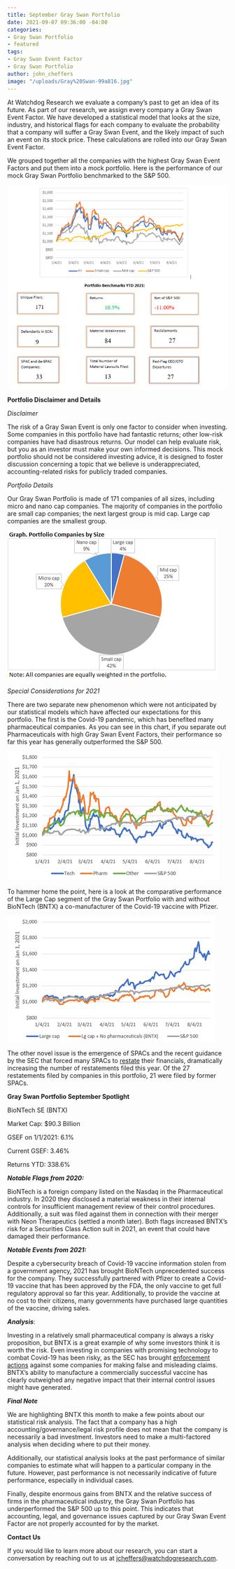 ```yaml
---
title: September Gray Swan Portfolio
date: 2021-09-07 09:36:00 -04:00
categories:
- Gray Swan Portfolio
- featured
tags:
- Gray Swan Event Factor
- Gray Swan Portfolio
author: john_cheffers
image: "/uploads/Gray%20Swan-99a816.jpg"
---
```


At Watchdog Research we evaluate a company’s past to get an idea of its future. As part of our research, we assign every company a Gray Swan Event Factor. We have developed a statistical model that looks at the size, industry, and historical flags for each company to evaluate the probability that a company will suffer a Gray Swan Event, and the likely impact of such an event on its stock price. These calculations are rolled into our Gray Swan Event Factor.

We grouped together all the companies with the highest Gray Swan Event Factors and put them into a mock portfolio. Here is the performance of our mock Gray Swan Portfolio benchmarked to the S&P 500.

![September Portfolio.png](/uploads/September%20Portfolio.png)

**Portfolio Disclaimer and Details**

*Disclaimer*

The risk of a Gray Swan Event is only one factor to consider when investing. Some companies in this portfolio have had fantastic returns; other low-risk companies have had disastrous returns. Our model can help evaluate risk, but you as an investor must make your own informed decisions. This mock portfolio should not be considered investing advice, it is designed to foster discussion concerning a topic that we believe is underappreciated, accounting-related risks for publicly traded companies.

*Portfolio Details*

Our Gray Swan Portfolio is made of 171 companies of all sizes, including micro and nano cap companies. The majority of companies in the portfolio are small cap companies; the next largest group is mid cap. Large cap companies are the smallest group.

![GS Portfolio by Size.png](/uploads/GS%20Portfolio%20by%20Size.png)

*Special Considerations for 2021*

There are two separate new phenomenon which were not anticipated by our statistical models which have affected our expectations for this portfolio. The first is the Covid-19 pandemic, which has benefited many pharmaceutical companies. As you can see in this chart, if you separate out Pharmaceuticals with high Gray Swan Event Factors, their performance so far this year has generally outperformed the S&P 500.

![GS Portfolio by Industry.png](/uploads/GS%20Portfolio%20by%20Industry.png)

To hammer home the point, here is a look at the comparative performance of the Large Cap segment of the Gray Swan Portfolio with and without BioNTech (BNTX) a co-manufacturer of the Covid-19 vaccine with Pfizer.

![GS Portfolio LG CAp.png](/uploads/GS%20Portfolio%20LG%20CAp.png)

The other novel issue is the emergence of SPACs and the recent guidance by the SEC that forced many SPACs to [restate](https://blog.watchdogresearch.com/posts/concern-is-warranted-warrants-as-liabilities-vs-equities/) their financials, dramatically increasing the number of restatements filed this year. Of the 27 restatements filed by companies in this portfolio, 21 were filed by former SPACs.

**Gray Swan Portfolio September Spotlight**

BioNTech SE (BNTX)

Market Cap: $90.3 Billion

GSEF on 1/1/2021: 6.1%

Current GSEF: 3.46%

Returns YTD: 338.6%

***Notable Flags from 2020:***

BioNTech is a foreign company listed on the Nasdaq in the Pharmaceutical industry. In 2020 they disclosed a material weakness in their internal controls for insufficient management review of their control procedures. Additionally, a suit was filed against them in connection with their merger with Neon Therapeutics (settled a month later). Both flags increased BNTX’s risk for a Securities Class Action suit in 2021, an event that could have damaged their performance.

***Notable Events from 2021:***

Despite a cybersecurity breach of Covid-19 vaccine information stolen from a government agency, 2021 has brought BioNTech unprecedented success for the company. They successfully partnered with Pfizer to create a Covid-19 vaccine that has been approved by the FDA, the only vaccine to get full regulatory approval so far this year. Additionally, to provide the vaccine at no cost to their citizens, many governments have purchased large quantities of the vaccine, driving sales.

***Analysis***:

Investing in a relatively small pharmaceutical company is always a risky proposition, but BNTX is a great example of why some investors think it is worth the risk. Even investing in companies with promising technology to combat Covid-19 has been risky, as the SEC has brought [enforcement actions](https://www.sec.gov/news/press-release/2020-111) against some companies for making false and misleading claims. BNTX’s ability to manufacture a commercially successful vaccine has clearly outweighed any negative impact that their internal control issues might have generated.

***Final Note***

We are highlighting BNTX this month to make a few points about our statistical risk analysis. The fact that a company has a high accounting/governance/legal risk profile does not mean that the company is necessarily a bad investment. Investors need to make a multi-factored analysis when deciding where to put their money.

Additionally, our statistical analysis looks at the past performance of similar companies to estimate what will happen to a particular company in the future. However, past performance is not necessarily indicative of future performance, especially in individual cases.

Finally, despite enormous gains from BNTX and the relative success of firms in the pharmaceutical industry, the Gray Swan Portfolio has underperformed the S&P 500 up to this point. This indicates that accounting, legal, and governance issues captured by our Gray Swan Event Factor are not properly accounted for by the market.

**Contact Us**

If you would like to learn more about our research, you can start a conversation by reaching out to us at jcheffers@watchdogresearch.com.